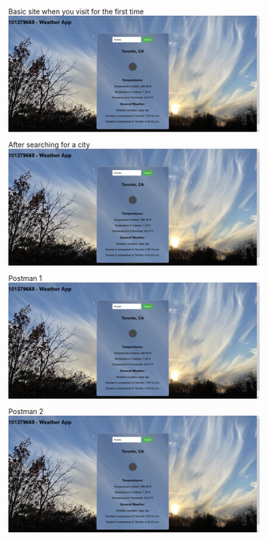  
Basic site when you visit for the first time
![Site1](/site1.png)

After searching for a city
![Site2](/site1.png)

Postman 1
![Postman1](/site1.png)

Postman 2
![Postman2](/site1.png)
